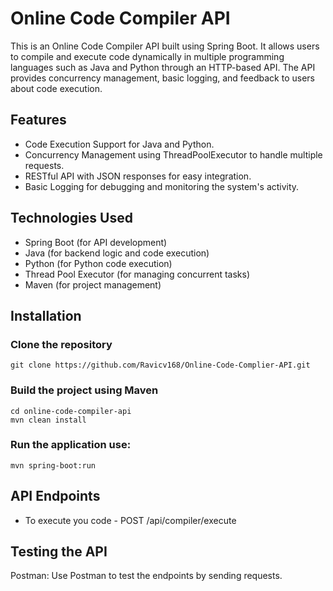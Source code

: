 # Online Code Compiler API

This is an Online Code Compiler API built using Spring Boot. It allows users to compile and execute code dynamically in multiple programming languages such as Java and Python through an HTTP-based API. The API provides concurrency management, basic logging, and feedback to users about code execution.

## Features
- Code Execution Support for Java and Python.
- Concurrency Management using ThreadPoolExecutor to handle multiple requests.
- RESTful API with JSON responses for easy integration.
- Basic Logging for debugging and monitoring the system's activity.

## Technologies Used
- Spring Boot (for API development)
- Java (for backend logic and code execution)
- Python (for Python code execution)
- Thread Pool Executor (for managing concurrent tasks)
- Maven (for project management)

## Installation
### Clone the repository
    git clone https://github.com/Ravicv168/Online-Code-Complier-API.git

  
### Build the project using Maven
    cd online-code-compiler-api
    mvn clean install

### Run the application use:
    mvn spring-boot:run

## API Endpoints
- To execute you code - POST /api/compiler/execute

## Testing the API
Postman: Use Postman to test the endpoints by sending requests.
